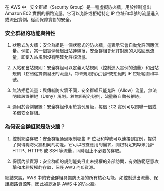 在 AWS 中，安全群組（Security Group）是一種虛擬防火牆，用於控制進出 Amazon EC2 實例的網路流量。它可以允許或拒絕特定 IP 位址和埠號的流量進入或流出實例，從而保障實例的安全。

### 安全群組的功能與特性

1. 狀態式防火牆：安全群組是一個狀態式的防火牆，這表示它會自動允許回應流量。例如，當一個實例發起出站連線後，安全群組會允許對應的入站回應流量，即使入站規則沒有明確允許該流量。

2. 入站和出站規則：安全群組可以定義入站規則（控制進入實例的流量）和出站規則（控制從實例發出的流量）。每條規則指定允許或拒絕的 IP 位址範圍和埠號。

3. 無法拒絕流量：與傳統防火牆不同，安全群組只能允許（Allow）流量，無法明確設置拒絕（Deny）規則。若無匹配的規則，流量將自動被拒絕。

4. 適用於實例層級：安全群組作用於實例層級，每個 EC2 實例可以關聯一個或多個安全群組。

### 為何安全群組就是防火牆？

1. 控制網路存取：安全群組通過限制哪些 IP 位址和埠號可以連接到實例，提供了與傳統防火牆相同的功能。它可以根據應用的需求，開啟特定的埠來允許 HTTP、HTTPS 或 SSH 等流量，同時阻止不必要的存取。

2. 保護內部資源：安全群組的規則能夠阻止未授權的外部訪問，有效防範惡意攻擊和未經授權的存取，保護 AWS 內部資源。

總結來說，AWS 中的安全群組具備防火牆的所有核心功能，如控制進出流量、保護網路資源等，因此被認為是 AWS 中的防火牆。